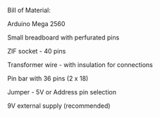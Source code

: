 
Bill of Material:

Arduino Mega 2560

Small breadboard with perfurated pins

ZIF socket - 40 pins

Transformer wire - with insulation for connections

Pin bar with 36 pins (2 x 18)

Jumper - 5V or Address pin selection

9V external supply (recommended) 
